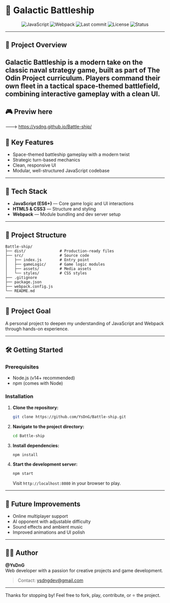 # 🚀 Galactic Battleship

<p align="center">
  <img src="https://img.shields.io/badge/Made%20with-JavaScript-yellow" alt="JavaScript" />
  <img src="https://img.shields.io/badge/Build%20Tool-Webpack-blue" alt="Webpack" />
  <img src="https://img.shields.io/github/last-commit/YsDnG/Battle-ship" alt="Last commit" />
  <img src="https://img.shields.io/github/license/YsDnG/Battle-ship" alt="License" />
  <img src="https://img.shields.io/badge/status-in%20progress-yellow" alt="Status" />
</p>

---

## 🌌 Project Overview

**Galactic Battleship** is a modern take on the classic naval strategy game, built as part of The Odin Project curriculum. Players command their own fleet in a tactical space-themed battlefield, combining interactive gameplay with a clean UI.
---

## 🎮 Previw here 
---> https://ysdng.github.io/Battle-ship/

## 🚀 Key Features

- Space-themed battleship gameplay with a modern twist  
- Strategic turn-based mechanics  
- Clean, responsive UI  
- Modular, well-structured JavaScript codebase

---

## 🧱 Tech Stack

- **JavaScript (ES6+)** — Core game logic and UI interactions  
- **HTML5 & CSS3** — Structure and styling  
- **Webpack** — Module bundling and dev server setup  

---

## 📁 Project Structure

```
Battle-ship/
├── dist/               # Production-ready files
├── src/                # Source code
│   ├── index.js        # Entry point
│   ├── gameLogic/      # Game logic modules
│   ├── assets/         # Media assets
│   └── styles/         # CSS styles
├── .gitignore          
├── package.json        
├── webpack.config.js   
└── README.md           
```

---

## 🎯 Project Goal

A personal project to deepen my understanding of JavaScript and Webpack through hands-on experience.

---

## 🛠️ Getting Started

### Prerequisites

- Node.js (v14+ recommended)  
- npm (comes with Node)

### Installation

1. **Clone the repository:**

   ```bash
   git clone https://github.com/YsDnG/Battle-ship.git
   ```

2. **Navigate to the project directory:**

   ```bash
   cd Battle-ship
   ```

3. **Install dependencies:**

   ```bash
   npm install
   ```

4. **Start the development server:**

   ```bash
   npm start
   ```

   Visit `http://localhost:8080` in your browser to play.

---

## 📌 Future Improvements

- Online multiplayer support  
- AI opponent with adjustable difficulty  
- Sound effects and ambient music  
- Improved animations and UI polish

---

## 👨‍💻 Author

**@YsDnG**  
Web developer with a passion for creative projects and game development.

> Contact: [ysdngdev@gmail.com](mailto:ysdngdev@gmail.com)

---

Thanks for stopping by! Feel free to fork, play, contribute, or ⭐ the project.
